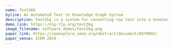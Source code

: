 ```yaml
---
name: Text2KG
byline: An Automated Text to Knowledge Graph System
description: Text2kg is a system for converting raw text into a knowledge graph via an NLP pipeline. Our system uses a pipeline-based approach to extract a set of triples from a given document. It offers a simple and effective solution to the challenge of knowledge graph construction from domain-specific text. Text2kg was our entry to the ICDM 2019 Knowledge Graph Contest, where we won first prize.
demo_link: https://nlp-tlp.org/text2kg
image_filename: software_demos/text2kg.png
paper_link: https://ieeexplore.ieee.org/abstract/document/8970692/
paper_venue: ICDM 2019
---
```

